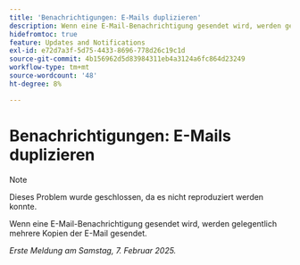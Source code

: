 ```yaml
---
title: 'Benachrichtigungen: E-Mails duplizieren'
description: Wenn eine E-Mail-Benachrichtigung gesendet wird, werden gelegentlich mehrere Kopien der E-Mail gesendet.
hidefromtoc: true
feature: Updates and Notifications
exl-id: e72d7a3f-5d75-4433-8696-778d26c19c1d
source-git-commit: 4b156962d5d83984311eb4a3124a6fc864d23249
workflow-type: tm+mt
source-wordcount: '48'
ht-degree: 8%

---
```


# Benachrichtigungen: E-Mails duplizieren

>[!NOTE]
>
>Dieses Problem wurde geschlossen, da es nicht reproduziert werden konnte.

Wenn eine E-Mail-Benachrichtigung gesendet wird, werden gelegentlich mehrere Kopien der E-Mail gesendet.

_Erste Meldung am Samstag, 7. Februar 2025._
